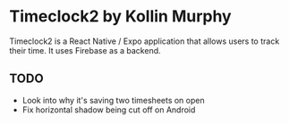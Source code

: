 # Timeclock2 by Kollin Murphy

Timeclock2 is a React Native / Expo application that allows users to track their time. It uses Firebase as a backend.

## TODO 

- Look into why it's saving two timesheets on open
- Fix horizontal shadow being cut off on Android
